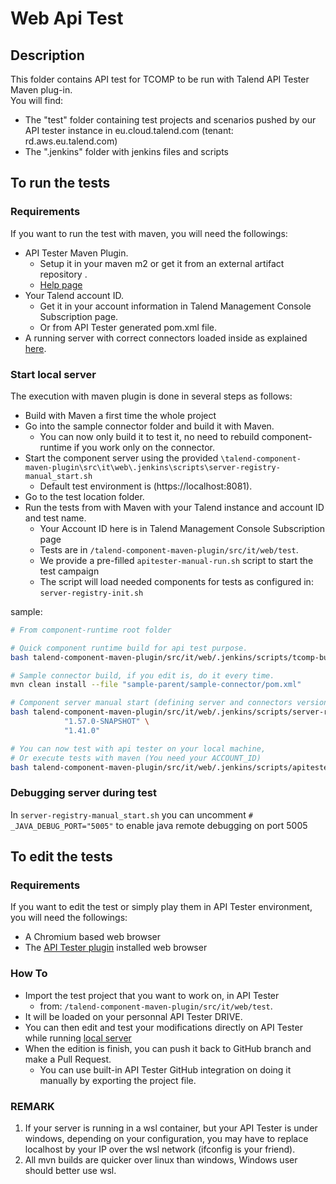 # Web Api Test

## Description
This folder contains API test for TCOMP to be run with Talend API Tester Maven plug-in.  
You will find:
 - The "test" folder containing test projects and scenarios pushed by our API tester instance in eu.cloud.talend.com (tenant: rd.aws.eu.talend.com)
 - The ".jenkins" folder with jenkins files and scripts

## To run the tests
### Requirements
If you want to run the test with maven, you will need the followings:

- API Tester Maven Plugin.
  - Setup it in your maven m2 or get it from an external artifact repository .
  - [Help page](https://help.talend.com/r/en-US/Cloud/api-tester-user-guide/installing-maven-plugin)
- Your Talend account ID.
  - Get it in your account information in Talend Management Console Subscription page.
  - Or from API Tester generated pom.xml file.
- A running server with correct connectors loaded inside as explained [here](#Start-local-server).

### Start local server
The execution with maven plugin is done in several steps as follows:
- Build with Maven a first time the whole project
- Go into the sample connector folder and build it with Maven.
  - You can now only build it to test it, no need to rebuild component-runtime if you work only on the connector.
- Start the component server using the provided `\talend-component-maven-plugin\src\it\web\.jenkins\scripts\server-registry-manual_start.sh`
  - Default test environment is (https://localhost:8081).
- Go to the test location folder.
- Run the tests from with Maven  with your Talend instance and account ID and test name.
  - Your Account ID here is in Talend Management Console Subscription page
  - Tests are in `/talend-component-maven-plugin/src/it/web/test`.
  - We provide a pre-filled `apitester-manual-run.sh` script to start the test campaign
  - The script will load needed components for tests as configured in: `server-registry-init.sh`

sample:
```bash
# From component-runtime root folder

# Quick component runtime build for api test purpose.
bash talend-component-maven-plugin/src/it/web/.jenkins/scripts/tcomp-build-fast.sh pom.xml

# Sample connector build, if you edit is, do it every time.
mvn clean install --file "sample-parent/sample-connector/pom.xml"

# Component server manual start (defining server and connectors version
bash talend-component-maven-plugin/src/it/web/.jenkins/scripts/server-registry-manual_start.sh \
            "1.57.0-SNAPSHOT" \
            "1.41.0"

# You can now test with api tester on your local machine,
# Or execute tests with maven (You need your ACCOUNT_ID)
bash talend-component-maven-plugin/src/it/web/.jenkins/scripts/apitester-manual-run.sh ACCOUNT_ID tcomp_endpoints
```

### Debugging server during test
In `server-registry-manual_start.sh` you can uncomment `# _JAVA_DEBUG_PORT="5005"` to enable java remote debugging on port 5005

## To edit the tests
### Requirements
If you want to edit the test or simply play them in API Tester environment, you will need the followings:
- A Chromium based web browser
- The [API Tester plugin](https://chrome.google.com/webstore/detail/talend-api-tester-free-ed/aejoelaoggembcahagimdiliamlcdmfm) installed web browser

### How To
- Import the test project that you want to work on, in API Tester
  - from: `/talend-component-maven-plugin/src/it/web/test`.
- It will be loaded on your personnal API Tester DRIVE.
- You can then edit and test your modifications directly on API Tester while running [local server](#Start-local-server)
- When the edition is finish, you can push it back to GitHub branch and make a Pull Request.
  - You can use built-in API Tester GitHub integration on doing it manually by exporting the project file.

### REMARK
1. If your server is running in a wsl container, but your API Tester is under windows, depending on your configuration, you may have to replace localhost by your IP over the wsl network (ifconfig is your friend).
2. All mvn builds are quicker over linux than windows, Windows user should better use wsl.
